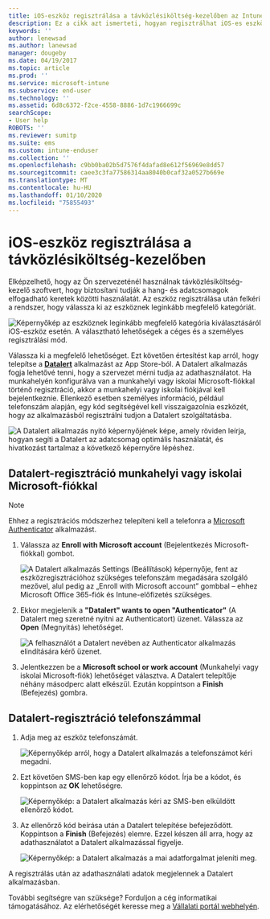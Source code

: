 ```yaml
---
title: iOS-eszköz regisztrálása a távközlésiköltség-kezelőben az Intune-nal
description: Ez a cikk azt ismerteti, hogyan regisztrálhat iOS-es eszközt a távközlésiköltség-kezelőben.
keywords: ''
author: lenewsad
ms.author: lanewsad
manager: dougeby
ms.date: 04/19/2017
ms.topic: article
ms.prod: ''
ms.service: microsoft-intune
ms.subservice: end-user
ms.technology: ''
ms.assetid: 6d8c6372-f2ce-4558-8886-1d7c1966699c
searchScope:
- User help
ROBOTS: ''
ms.reviewer: sumitp
ms.suite: ems
ms.custom: intune-enduser
ms.collection: ''
ms.openlocfilehash: c9bb0ba02b5d7576f4dafad8e612f56969e8dd57
ms.sourcegitcommit: caee3c3fa77586314aa8040b0caf32a0527b669e
ms.translationtype: MT
ms.contentlocale: hu-HU
ms.lasthandoff: 01/10/2020
ms.locfileid: "75855493"
---
```

# <a name="enroll-your-ios-device-in-telecom-expense-management"></a>iOS-eszköz regisztrálása a távközlésiköltség-kezelőben

Elképzelhető, hogy az Ön szervezeténél használnak távközlésiköltség-kezelő szoftvert, hogy biztosítani tudják a hang- és adatcsomagok elfogadható keretek közötti használatát. Az eszköz regisztrálása után felkéri a rendszer, hogy válassza ki az eszköznek leginkább megfelelő kategóriát.

  ![Képernyőkép az eszköznek leginkább megfelelő kategória kiválasztásáról iOS-eszköz esetén. A választható lehetőségek a céges és a személyes regisztrálási mód.](./media/ios-enroll-10-tem-select-best-category.png)

Válassza ki a megfelelő lehetőséget. Ezt követően értesítést kap arról, hogy telepítse a [__Datalert__](https://itunes.apple.com/app/datalert/id771029268?mt=8) alkalmazást az App Store-ból. A Datalert alkalmazás fogja lehetővé tenni, hogy a szervezet mérni tudja az adathasználatot. Ha munkahelyén konfigurálva van a munkahelyi vagy iskolai Microsoft-fiókkal történő regisztráció, akkor a munkahelyi vagy iskolai fiókjával kell bejelentkeznie. Ellenkező esetben személyes információ, például telefonszám alapján, egy kód segítségével kell visszaigazolnia eszközét, hogy az alkalmazásból regisztrálni tudjon a Datalert szolgáltatásba.

  ![A Datalert alkalmazás nyitó képernyőjének képe, amely röviden leírja, hogyan segíti a Datalert az adatcsomag optimális használatát, és hivatkozást tartalmaz a következő képernyőre lépéshez.](./media/ios-enroll-11-tem-datalert-setup.png)

## <a name="enroll-into-datalert-using-your-microsoft-work-or-school-account"></a>Datalert-regisztráció munkahelyi vagy iskolai Microsoft-fiókkal

> [!NOTE]
> Ehhez a regisztrációs módszerhez telepíteni kell a telefonra a [Microsoft Authenticator](https://docs.microsoft.com/azure/multi-factor-authentication/end-user/microsoft-authenticator-app-how-to) alkalmazást.

1. Válassza az __Enroll with Microsoft account__ (Bejelentkezés Microsoft-fiókkal) gombot.

   ![A Datalert alkalmazás Settings (Beállítások) képernyője, fent az eszközregisztrációhoz szükséges telefonszám megadására szolgáló mezővel, alul pedig az „Enroll with Microsoft account” gombbal – ehhez Microsoft Office 365-fiók és Intune-előfizetés szükséges.](./media/ios-enroll-11a-tem-datalert-enroll-msft-account.png)

2. Ekkor megjelenik a __"Datalert" wants to open "Authenticator"__ (A Datalert meg szeretné nyitni az Authenticatort) üzenet. Válassza az __Open__ (Megnyitás) lehetőséget.

   ![A felhasználót a Datalert nevében az Authenticator alkalmazás elindítására kérő üzenet.](./media/ios-enroll-11b-tem-datalert-open-authenticator.png)

3. Jelentkezzen be a __Microsoft school or work account__ (Munkahelyi vagy iskolai Microsoft-fiók) lehetőséget választva. A Datalert telepítője néhány másodperc alatt elkészül. Ezután koppintson a __Finish__ (Befejezés) gombra.

## <a name="enroll-into-datalert-using-your-phone-number"></a>Datalert-regisztráció telefonszámmal

1. Adja meg az eszköz telefonszámát.

   ![Képernyőkép arról, hogy a Datalert alkalmazás a telefonszámot kéri megadni.](./media/ios-enroll-12-tem-datalert-phone-number.png)

2. Ezt követően SMS-ben kap egy ellenőrző kódot. Írja be a kódot, és koppintson az __OK__ lehetőségre.

   ![Képernyőkép: a Datalert alkalmazás kéri az SMS-ben elküldött ellenőrző kódot.](./media/ios-enroll-13-tem-datalert-sms.png)

3. Az ellenőrző kód beírása után a Datalert telepítése befejeződött. Koppintson a __Finish__ (Befejezés) elemre. Ezzel készen áll arra, hogy az adathasználatot a Datalert alkalmazással figyelje.

   ![Képernyőkép: a Datalert alkalmazás a mai adatforgalmat jeleníti meg.](./media/ios-enroll-14-tem-datalert-monitoring-active.png)

A regisztrálás után az adathasználati adatok megjelennek a Datalert alkalmazásban.

További segítségre van szüksége? Forduljon a cég informatikai támogatásához. Az elérhetőségét keresse meg a [Vállalati portál webhelyén](https://go.microsoft.com/fwlink/?linkid=2010980).

